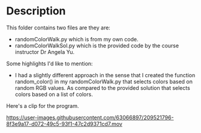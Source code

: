 # Description

This folder contains two files are they are:
- randomColorWalk.py which is from my own code. 
- randomColorWalkSol.py which is the provided code by the course instructor Dr Angela Yu.

Some highlights I'd like to mention:
- I had a slightly different approach in the sense that I created the function random_color() in my randomColorWalk.py that selects colors based on random RGB values. As compared to the provided solution that selects colors based on a list of colors.

Here's a clip for the program.

https://user-images.githubusercontent.com/63066897/209521796-8f3e9a17-d072-49c5-93f1-47c2d9371cd7.mov


